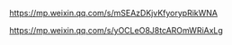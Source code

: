 https://mp.weixin.qq.com/s/mSEAzDKjvKfyorypRikWNA

https://mp.weixin.qq.com/s/yOCLeO8J8tcAROmWRiAxLg